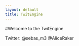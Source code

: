 ```yaml
---
layout: default
title: TwitEngine
---
```


#Welcome to the TwitEngine 

Twitter:
@sebas_m3
@AliceRaker
